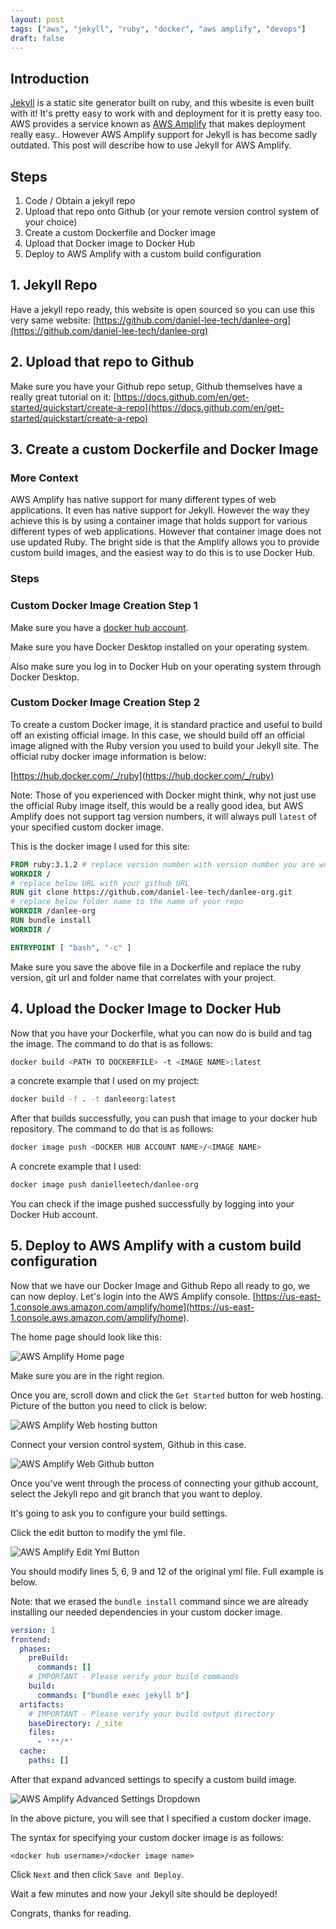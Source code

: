 ```yaml
---
layout: post
tags: ["aws", "jekyll", "ruby", "docker", "aws amplify", "devops"]
draft: false
---
```


## Introduction

[Jekyll](https://jekyllrb.com) is a static site generator built on ruby, and this wbesite is even built with it! It's pretty easy to work with and deployment for it is pretty easy too. AWS provides a service known as [AWS Amplify](https://aws.amazon.com/amplify/) that makes deployment really easy.. However AWS Amplify support for Jekyll is has become sadly outdated. This post will describe how to use Jekyll for AWS Amplify.

## Steps

1. Code / Obtain a jekyll repo
2. Upload that repo onto Github (or your remote version control system of your choice)
3. Create a custom Dockerfile and Docker image
4. Upload that Docker image to Docker Hub
5. Deploy to AWS Amplify with a custom build configuration

## 1. Jekyll Repo

Have a jekyll repo ready, this website is open sourced so you can use this very same website: [https://github.com/daniel-lee-tech/danlee-org](https://github.com/daniel-lee-tech/danlee-org)

## 2. Upload that repo to Github

Make sure you have your Github repo setup, Github themselves have a really great tutorial on it: [https://docs.github.com/en/get-started/quickstart/create-a-repo](https://docs.github.com/en/get-started/quickstart/create-a-repo)

## 3. Create a custom Dockerfile and Docker Image

### More Context

AWS Amplify has native support for many different types of web applications. It even has native support for Jekyll. However the way they achieve this is by using a container image that holds support for various different types of web applications. However that container image does not use updated Ruby. The bright side is that the Amplify allows you to provide custom build images, and the easiest way to do this is to use Docker Hub.

### Steps

### Custom Docker Image Creation Step 1

Make sure you have a [docker hub account](https://hub.docker.com/signup).

Make sure you have Docker Desktop installed on your operating system.

Also make sure you log in to Docker Hub on your operating system through Docker Desktop. 

### Custom Docker Image Creation Step 2

To create a custom Docker image, it is standard practice and useful to build off an existing official image. In this case, we should build off an official image aligned with the Ruby version you used to build your Jekyll site. The official ruby docker image information is below:

[https://hub.docker.com/_/ruby](https://hub.docker.com/_/ruby)

Note: Those of you experienced with Docker might think, why not just use the official Ruby image itself, this would be a really good idea, but AWS Amplify does not support tag version numbers, it will always pull `latest` of your specified custom docker image.

This is the docker image I used for this site:

```Dockerfile
FROM ruby:3.1.2 # replace version number with version number you are working with
WORKDIR /
# replace below URL with your github URL
RUN git clone https://github.com/daniel-lee-tech/danlee-org.git
# replace below folder name to the name of your repo
WORKDIR /danlee-org
RUN bundle install
WORKDIR /

ENTRYPOINT [ "bash", "-c" ]
```

Make sure you save the above file in a Dockerfile and replace the ruby version, git url and folder name that correlates with your project.

## 4. Upload the Docker Image to Docker Hub

Now that you have your Dockerfile, what you can now do is build and tag the image. The command to do that is as follows:

```bash
docker build <PATH TO DOCKERFILE> -t <IMAGE NAME>:latest
```

a concrete example that I used on my project:

```bash
docker build -f . -t danleeorg:latest
```

After that builds successfully, you can push that image to your docker hub repository. The command to do that is as follows:

```bash
docker image push <DOCKER HUB ACCOUNT NAME>/<IMAGE NAME>
```

A concrete example that I used:

```bash
docker image push danielleetech/danlee-org
```

You can check if the image pushed successfully by logging into your Docker Hub account.


## 5. Deploy to AWS Amplify with a custom build configuration

Now that we have our Docker Image and Github Repo all ready to go, we can now deploy. Let's login into the AWS Amplify console. [https://us-east-1.console.aws.amazon.com/amplify/home](https://us-east-1.console.aws.amazon.com/amplify/home).

The home page should look like this:

![AWS Amplify Home page](/assets/images/aws_amplify/aws_amplify_homepage.png)

Make sure you are in the right region.

Once you are, scroll down and click the `Get Started` button for web hosting. Picture of the button you need to click is below:

![AWS Amplify Web hosting button](/assets/images/aws_amplify/aws_amplify_web_button.png)

Connect your version control system, Github in this case.

![AWS Amplify Web Github button](/assets/images/aws_amplify/aws_amplify_github_button.png)

Once you've went through the process of connecting your github account, select the Jekyll repo and git branch that you want to deploy.

It's going to ask you to configure your build settings.

Click the edit button to modify the yml file.

![AWS Amplify Edit Yml Button](/assets/images/aws_amplify/aws_amplify_edit_build_button.png)

You should modify lines 5, 6, 9 and 12 of the original yml file. Full example is below.

Note: that we erased the `bundle install` command since we are already installing our needed dependencies in your custom docker image.
```yml
version: 1
frontend:
  phases:
    preBuild:
      commands: []
    # IMPORTANT - Please verify your build commands
    build:
      commands: ["bundle exec jekyll b"]
  artifacts:
    # IMPORTANT - Please verify your build output directory
    baseDirectory: /_site
    files:
      - '**/*'
  cache:
    paths: []
```

After that expand advanced settings to specify a custom build image.

![AWS Amplify Advanced Settings Dropdown](/assets/images/aws_amplify/aws_amplify_advanced_settings_button.png)

In the above picture, you will see that I specified a custom docker image.

The syntax for specifying your custom docker image is as follows:

```
<docker hub username>/<docker image name>
```

Click `Next` and then click `Save and Deploy`.

Wait a few minutes and now your Jekyll site should be deployed!

Congrats, thanks for reading.



